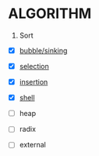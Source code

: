 # ALGORITHM

1. Sort

* [x] [bubble/sinking](https://github.com/SangA-Lee/ALGORITHM/tree/main/Sort/bubble)

* [x] [selection](https://github.com/SangA-Lee/ALGORITHM/tree/main/Sort/selection)

* [x] [insertion](https://github.com/SangA-Lee/ALGORITHM/tree/main/Sort/insertion)

* [x] [shell](https://github.com/SangA-Lee/ALGORITHM/tree/main/Sort/shell)

* [ ] heap

* [ ] radix

* [ ] external
